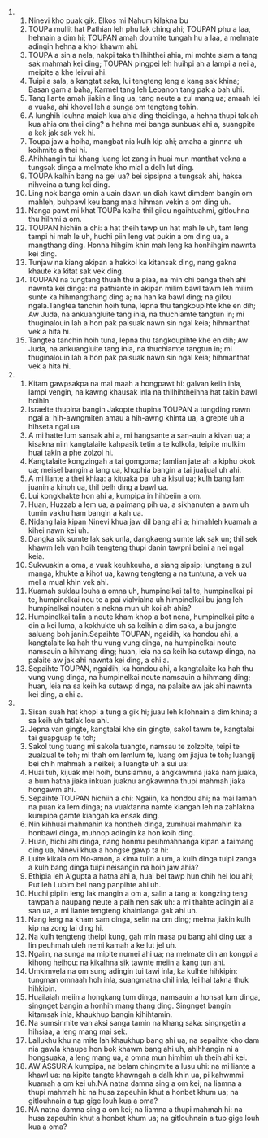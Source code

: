 <ol>
  <li>
    <ol>
      <li>Ninevi kho puak gik. Elkos mi Nahum kilakna bu</li>
      <li>TOUPa mullit hat Pathian leh phu lak ching ahi; TOUPAN phu a laa, hehnain a dim hi; TOUPAN amah doumite tungah hu a laa, a melmate adingin hehna a khol khawm ahi.</li>
      <li>TOUPA a sin a nela, nakpi taka thilhihthei ahia, mi mohte siam a tang sak mahmah kei ding; TOUPAN pingpei leh huihpi ah a lampi a nei a, meipite a khe leivui ahi.</li>
      <li>Tuipi a sala, a kangtat saka, lui tengteng leng a kang sak khina; Basan gam a baha, Karmel tang leh Lebanon tang pak a bah uhi.</li>
      <li>Tang liante amah jiakin a ling ua, tang neute a zul mang ua; amaah lei a vuaka, ahi khovel leh a sunga om tengteng tohin.</li>
      <li>A lunghih louhna maiah kua ahia ding theidinga, a hehna thupi tak ah kua ahia om thei ding? a hehna mei banga sunbuak ahi a, suangpite a kek jak sak vek hi.</li>
      <li>Toupa jaw a hoiha, mangbat nia kulh kip ahi; amaha a ginnna uh koihmite a thei hi.</li>
      <li>Ahihhangin tui khang luang let zang in huai mun manthat vekna a tungsak dinga a melmate kho mial a delh lut ding.</li>
      <li>TOUPA kalhin bang na gel ua? bei sipsipna a tungsak ahi, haksa nihveina a tung kei ding.</li>
      <li>Ling nok banga omin a uain dawn un diah kawt dimdem bangin om mahleh, buhpawl keu bang maia hihman vekin a om ding uh.</li>
      <li>Nanga pawt mi khat TOUPa kalha thil gilou ngaihtuahmi, gitlouhna thu hilhmi a om.</li>
      <li>TOUPAN hichiin a chi: a hat theih tawp un hat mah le uh, tam leng tampi hi mah le uh, huchi piin leng vat pukin a om ding ua, a mangthang ding. Honna hihgim khin mah leng ka honhihgim nawnta kei ding.</li>
      <li>Tunjaw na kiang akipan a hakkol ka kitansak ding, nang gakna khaute ka kitat sak vek ding.</li>
      <li>TOUPAN na tungtang thuah thu a piaa, na min chi banga theh ahi nawnta kei dinga: na pathiante in akipan milim bawl tawm leh milim sunte ka hihmangthang ding a; na han ka bawl ding; na gilou ngala.Tangtea tanchin hoih tuna, lepna thu tangkoupihte khe en dih; Aw Juda, na ankuangluite tang inla, na thuchiamte tangtun in; mi thuginalouin lah a hon pak paisuak nawn sin ngal keia; hihmanthat vek a hita hi.</li>
      <li>Tangtea tanchin hoih tuna, lepna thu tangkoupihte khe en dih; Aw Juda, na ankuangluite tang inla, na thuchiamte tangtun in; mi thuginalouin lah a hon pak paisuak nawn sin ngal keia; hihmanthat vek a hita hi.</li>
    </ol>
  </li>
  <li>
    <ol>
      <li>Kitam gawpsakpa na mai maah a hongpawt hi: galvan keiin inla, lampi vengin, na kawng khausak inla na thilhihtheihna hat takin bawl hoihin</li>
      <li>Israelte thupina bangin Jakopte thupina TOUPAN a tungding nawn ngal a: hih-awngmiten amau a hih-awng khinta ua, a grepte uh a hihseta ngal ua</li>
      <li>A mi hatte lum sansak ahi a, mi hangsante a san-auin a kivan ua; a kisakna niin kangtalaite kahpasik tetin a te kolkola, teipite mulkim huai takin a phe zolzol hi.</li>
      <li>Kangtalaite kongzingah a tai gomgoma; lamlian jate ah a kiphu okok ua; meisel bangin a lang ua, khophia bangin a tai jualjual uh ahi.</li>
      <li>A mi liante a thei khiaa: a kituaka pai uh a kisui ua; kulh bang lam juanin a kinoh ua, thil belh ding a bawl ua.</li>
      <li>Lui kongkhakte hon ahi a, kumpipa in hihbeiin a om.</li>
      <li>Huan, Huzzab a lem ua, a paimang pih ua, a sikhanuten a awm uh tumin vakhu ham bangin a kah ua.</li>
      <li>Nidang laia kipan Ninevi khua jaw dil bang ahi a; himahleh kuamah a kihei nawn kei uh.</li>
      <li>Dangka sik sumte lak sak unla, dangkaeng sumte lak sak un; thil sek khawm leh van hoih tengteng thupi danin tawpni beini a nei ngal keia.</li>
      <li>Sukvuakin a oma, a vuak keuhkeuha, a siang sipsip: lungtang a zul manga, khukte a kihot ua, kawng tengteng a na tuntuna, a vek ua mel a mual khin vek ahi.</li>
      <li>Kuamah suklau louha a omna uh, humpinelkai tal te, humpinelkai pi te, humpinelkai nou te a pai vialvialna uh himpinelkai bu jang leh humpinelkai nouten a nekna mun uh koi ah ahia?</li>
      <li>Humpinelkai talin a noute kham khop a bot nena, humpinelkai pite a din a kei luma, a kokhukte uh sa keihin a dim saka, a bu jangte saluang boh janin.Sepaihte TOUPAN, ngaidih, ka hondou ahi, a kangtalaite ka hah thu vung vung dinga, na humpinelkai noute namsauin a hihmang ding; huan, leia na sa keih ka sutawp dinga, na palaite aw jak ahi nawnta kei ding, a chi a.</li>
      <li>Sepaihte TOUPAN, ngaidih, ka hondou ahi, a kangtalaite ka hah thu vung vung dinga, na humpinelkai noute namsauin a hihmang ding; huan, leia na sa keih ka sutawp dinga, na palaite aw jak ahi nawnta kei ding, a chi a.</li>
    </ol>
  </li>
  <li>
    <ol>
      <li>Sisan suah hat khopi a tung a gik hi; juau leh kilohnain a dim khina; a sa keih uh tatlak lou ahi.</li>
      <li>Jepna van gingte, kangtalai khe sin gingte, sakol tawm te, kangtalai tai guapguap te toh;</li>
      <li>Sakol tung tuang mi sakola tuangte, namsau te zolzolte, teipi te zualzual te toh; mi thah om lemlum te, luang om jiajua te toh; luangij bei chih mahmah a neikei; a luangte uh a sui ua:</li>
      <li>Huai tuh, kijuak mel hoih, bunsiamnu, a angkawmna jiaka nam juaka, a bum hatna jiaka inkuan juaknu angkawmna thupi mahmah jiaka hongawm ahi.</li>
      <li>Sepaihte TOUPAN hichiin a chi: Ngaiin, ka hondou ahi; na mai lamah na puan ka lem dinga; na vuaktanna namte kiangah leh na zahlakna kumpipa gamte kiangah ka ensak ding.</li>
      <li>Nin kihhuai mahmahin ka hontheh dinga, zumhuai mahmahin ka honbawl dinga, muhnop adingin ka hon koih ding.</li>
      <li>Huan, hichi ahi dinga, nang honmu peuhmahnanga kipan a taimang ding ua, Ninevi khua a hongse gawp ta hi:</li>
      <li>Luite kikala om No-amon, a kima tuiin a um, a kulh dinga tuipi zanga a kulh bang dinga tuipi neisangin na hoih jaw ahia?</li>
      <li>Ethipia leh Aigupta a hatna ahi a, huai bel tawp hun chih hei lou ahi; Put leh Lubim bel nang panpihte ahi uh.</li>
      <li>Huchi pipiin leng lak mangin a om a, salin a tang a: kongzing teng tawpah a naupang neute a paih nen sak uh: a mi thahte adingin ai a san ua, a mi liante tengteng khainianga gak ahi uh.</li>
      <li>Nang leng na kham sam dinga, selin na om ding; melma jiakin kulh kip na zong lai ding hi.</li>
      <li>Na kulh tengteng theipi kung, gah min masa pu bang ahi ding ua: a lin peuhmah uleh nemi kamah a ke lut jel uh.</li>
      <li>Ngaiin, na sunga na mipite numei ahi ua; na melmate din an kongpi a kihong heihou: na kikalhna sik tawnte meiin a kang tun ahi.</li>
      <li>Umkimvela na om sung adingin tui tawi inla, ka kulhte hihkipin: tungman omnaah hoh inla, suangmatna chil inla, lei hal takna thuk hihkipin.</li>
      <li>Huailaiah meiin a hongkang tum dinga, namsauin a honsat lum dinga, singnget bangin a honhih mang thang ding. Singnget bangin kitamsak inla, khaukhup bangin kihihtamin.</li>
      <li>Na sumsinmite van aksi sanga tamin na khang saka: singngetin a hihsiaa, a leng mang mai sek.</li>
      <li>Lallukhu khu na mite lah khaukhup bang ahi ua, na sepaihte kho dam nia gawla khaupe hon bok khawm bang ahi uh, ahihhangin ni a hongsuaka, a leng mang ua, a omna mun himhim uh theih ahi kei.</li>
      <li>AW ASSURIA kumpipa, na belam chingmite a lusu uhi: na mi liante a khawl ua: na kipite tangte khawngah a dalh khin ua, pi kahwmmi kuamah a om kei uh.NA natna damna sing a om kei; na liamna a thupi mahmah hi: na husa zapeuhin khut a honbet khum ua; na gitlouhnain a tup gige louh kua a oma?</li>
      <li>NA natna damna sing a om kei; na liamna a thupi mahmah hi: na husa zapeuhin khut a honbet khum ua; na gitlouhnain a tup gige louh kua a oma?</li>
    </ol>
  </li>
</ol>